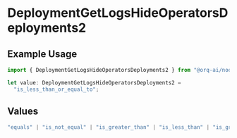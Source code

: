 # DeploymentGetLogsHideOperatorsDeployments2

## Example Usage

```typescript
import { DeploymentGetLogsHideOperatorsDeployments2 } from "@orq-ai/node/models/operations";

let value: DeploymentGetLogsHideOperatorsDeployments2 =
  "is_less_than_or_equal_to";
```

## Values

```typescript
"equals" | "is_not_equal" | "is_greater_than" | "is_less_than" | "is_greater_than_or_equal_to" | "is_less_than_or_equal_to" | "is_between" | "is_empty" | "is_not_empty"
```